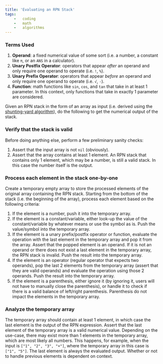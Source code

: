 ```yaml
---
title: 'Evaluating an RPN Stack'
tags:
    -   coding
    -   math
    -   algorithms
---
```


### Terms Used

1.  **Operand**: a fixed numerical value of some sort (i.e. a number, a constant like `π`, or an `ANS` in a calculator).
2.  **Unary Postfix Operator**: operators that appear *after* an operand and only require one operand to operate (i.e. `!`, `%`).
3.  **Unary Prefix Operator**: operators that appear *before* an operand and only require one operand to operate (i.e. `√`, `-`).
4.  **Function**: math functions like `sin`, `cos`, and `tan` that take in at least 1 parameter. In this context, only functions that take in exactly 1 parameter are considered.

Given an RPN stack in the form of an array as input (i.e. derived using the [shunting-yard algorithm](http://blog.andrewwei.mu/?p=216)), do the following to get the numerical output of the stack.

### Verify that the stack is valid

Before doing anything else, perform a few preliminary sanity checks:

1.  Assert that the input array is not `nil` (obviously).
2.  Assert that the array contains at least 1 element. An RPN stack that contains only 1 element, which may be a number, is still a valid stack. In this case the number itself is the output.

### Process each element in the stack one-by-one

Create a temporary empty array to store the processed elements of the original array containing the RPN stack. Starting from the bottom of the stack (i.e. the beginning of the array), process each element based on the following criteria:

1.  If the element is a number, push it into the temporary array.
2.  If the element is a constant/variable, either look-up the value of the constant/variable by whatever means or use the symbol as is. Push the value/symbol into the temporary array.
3.  If the element is a unary prefix/postfix operator or function, evaluate the operation with the last element in the temporary array and pop it from the array. Assert that the popped element is an operand. If it is not an operand or there does not exist a last element in the temporary array, the RPN stack is invalid. Push the result into the temporary array.
4.  If the element is an operator (regular operator that expects two operands), pop the last 2 elements from the temporary array (assert that they are valid operands) and evaluate the operation using those 2 operands. Push the result into the temporary array.
5.  If the element is a parenthesis, either ignore it (by ignoring it, users will not have to manually close the parenthesis), or handle it to check if there is a valid balance of left/right parenthesis. Parenthesis do not impact the elements in the temporary array.

### Analyze the temporary array

The temporary array should contain at least 1 element, in which case the last element is the output of the RPN expression. Assert that the last element of the temporary array is a valid numerical value. Depending on the use-case, there may exist more than 1 elements in the temporary array, which are most likely all numbers. This happens, for example, when the input is `["1", "2", "3", "+"]`, where the temporary array in this case is `["1", "5"]`. The last element is always the evaluated output. Whether or not to handle previous elements is dependent on context.
